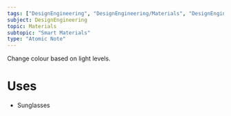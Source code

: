 ```yaml
---
tags: ["DesignEngineering", "DesignEngineering/Materials", "DesignEngineering/Materials/SmartMaterials"]
subject: DesignEngineering
topic: Materials
subtopic: "Smart Materials"
type: "Atomic Note"
---
```


Change colour based on light levels.

# Uses
 - Sunglasses